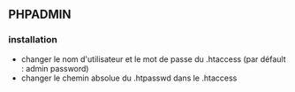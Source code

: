 ## PHPADMIN

### installation

- changer le nom d'utilisateur et le mot de passe du .htaccess
   (par défault : admin   password)
- changer le chemin absolue du .htpasswd dans le .htaccess
